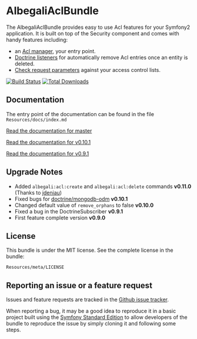 AlbegaliAclBundle
==============

The AlbegaliAclBundle provides easy to use Acl features for your Symfony2 application. It is built on top of the Security component and comes with
handy features including:

* an [Acl manager](https://github.com/1up-lab/AlbegaliAclBundle/blob/master/Resources/doc/manager.md), your entry point.
* [Doctrine listeners](https://github.com/1up-lab/AlbegaliAclBundle/blob/master/Resources/doc/removal.md) for automatically remove Acl entries once an entity is deleted.
* [Check request parameters](https://github.com/1up-lab/AlbegaliAclBundle/blob/master/Resources/doc/controller.md) against your access control lists.

[![Build Status](https://travis-ci.org/1up-lab/AlbegaliAclBundle.png)](https://travis-ci.org/1up-lab/AlbegaliAclBundle)
[![Total Downloads](https://poser.pugx.org/albegali/acl-bundle/downloads.png)](https://packagist.org/packages/albegali/acl-bundle)

Documentation
-------------

The entry point of the documentation can be found in the file `Resources/docs/index.md`

[Read the documentation for master](https://github.com/1up-lab/AlbegaliAclBundle/blob/master/Resources/doc/index.md)

[Read the documentation for v0.10.1](https://github.com/1up-lab/AlbegaliAclBundle/blob/v0.10.1/Resources/doc/index.md)

[Read the documentation for v0.9.1](https://github.com/1up-lab/AlbegaliAclBundle/blob/v0.9.1/Resources/doc/index.md)

Upgrade Notes
-------------
* Added `albegali:acl:create` and `albegali:acl:delete` commands **v0.11.0** (Thanks to [jdeniau](https://github.com/jdeniau))
* Fixed bugs for [doctrine/mongodb-odm](https://github.com/doctrine/mongodb-odm) **v0.10.1**
* Changed default value of `remove_orphans` to false **v0.10.0**
* Fixed a bug in the DoctrineSubscriber **v0.9.1**
* First feature complete version **v0.9.0**

License
-------

This bundle is under the MIT license. See the complete license in the bundle:

    Resources/meta/LICENSE

Reporting an issue or a feature request
---------------------------------------

Issues and feature requests are tracked in the [Github issue tracker](https://github.com/1up-lab/AlbegaliAclBundle/issues).

When reporting a bug, it may be a good idea to reproduce it in a basic project
built using the [Symfony Standard Edition](https://github.com/symfony/symfony-standard)
to allow developers of the bundle to reproduce the issue by simply cloning it
and following some steps.
